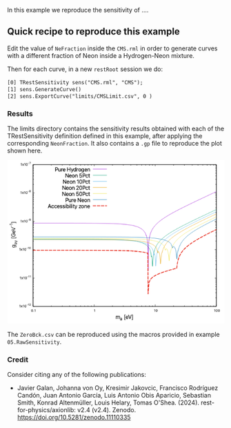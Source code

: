 In this example we reproduce the sensitivity of ....

## Quick recipe to reproduce this example

Edit the value of `NeFraction` inside the `CMS.rml` in order to generate curves with a different fraction of Neon inside a Hydrogen-Neon mixture.

Then for each curve, in a new `restRoot` session we do:
```
[0] TRestSensitivity sens("CMS.rml", "CMS");
[1] sens.GenerateCurve()
[2] sens.ExportCurve("limits/CMSLimit.csv", 0 )
```

### Results

The limits directory contains the sensitivity results obtained with each of the TRestSensitivity definition defined in this example, after applying the corresponding `NeonFraction`. It also contains a `.gp` file to reproduce the plot shown here.

![Limits](limits/HydrogenNeon.png)

The `ZeroBck.csv` can be reproduced using the macros provided in example `05.RawSensitivity`.

### Credit

Consider citing any of the following publications:

- Javier Galan, Johanna von Oy, Kresimir Jakovcic, Francisco Rodríguez Candón, Juan Antonio García, Luis Antonio Obis Aparicio, Sebastian Smith, Konrad Altenmüller, Louis Helary, Tomas O'Shea. (2024). rest-for-physics/axionlib: v2.4 (v2.4). Zenodo. https://doi.org/10.5281/zenodo.11110335
